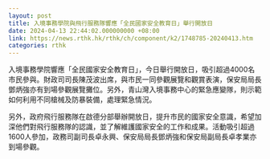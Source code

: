 ```yaml
---
layout: post
title: 入境事務學院與飛行服務隊響應「全民國家安全教育日」舉行開放日
date: 2024-04-13 22:44:02.000000000 +08:00
link: https://news.rthk.hk/rthk/ch/component/k2/1748785-20240413.htm
categories: rthk
---
```


入境事務學院響應「全民國家安全教育日」，今日舉行開放日，吸引超過4000名市民參與。財政司司長陳茂波出席，與市民一同參觀展覽和觀賞表演，保安局局長鄧炳強亦有到場參觀展覽攤位。另外，青山灣入境事務中心的緊急應變隊，則示範如何利用不同槍械及防暴裝備，處理緊急情況。

另外，政府飛行服務隊在啟德分部舉辦開放日，提升市民的國家安全意識，希望加深他們對飛行服務隊的認識，並了解維護國家安全的工作和成果。活動吸引超過1600人參加，政務司副司長卓永興、保安局局長鄧炳強和保安局副局長卓孝業亦到場參觀。
